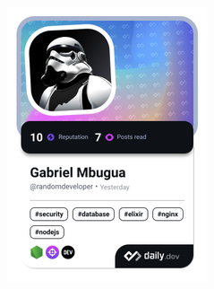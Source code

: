 <a href="https://app.daily.dev/randomdeveloper"><img src="./devcard.png" width="356" alt="Gabriel Mbugua's Dev Card"/></a>
